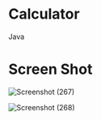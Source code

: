 # Calculator
Java

# Screen Shot
![Screenshot (267)](https://user-images.githubusercontent.com/86579429/130309988-f373ae04-55ce-4133-bfac-7a81b11c0a21.png)

![Screenshot (268)](https://user-images.githubusercontent.com/86579429/130310024-ea7104c0-fde9-4b12-93b2-f5012bbf9c39.png)

